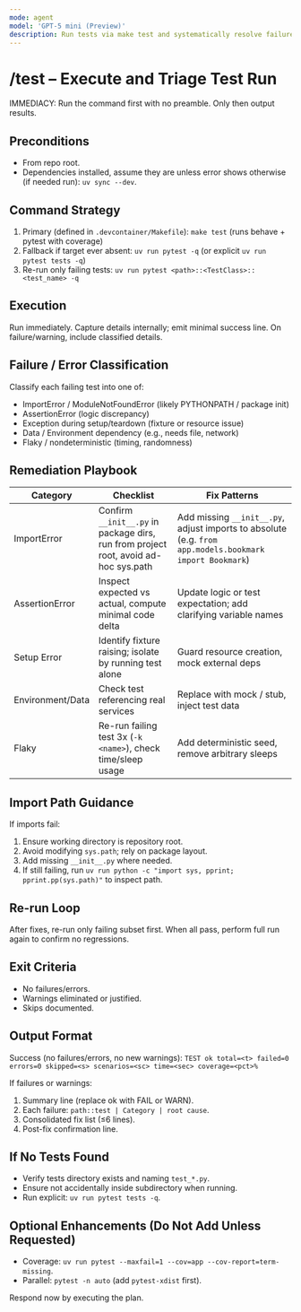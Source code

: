 ```yaml
---
mode: agent
model: 'GPT-5 mini (Preview)'
description: Run tests via make test and systematically resolve failures/import issues.
---
```


# /test – Execute and Triage Test Run

IMMEDIACY: Run the command first with no preamble. Only then output results.

## Preconditions
- From repo root.
- Dependencies installed, assume they are unless error shows otherwise (if needed run): `uv sync --dev`.

## Command Strategy
1. Primary (defined in `.devcontainer/Makefile`): `make test` (runs behave + pytest with coverage)
2. Fallback if target ever absent: `uv run pytest -q` (or explicit `uv run pytest tests -q`)
3. Re-run only failing tests: `uv run pytest <path>::<TestClass>::<test_name> -q`

## Execution
Run immediately. Capture details internally; emit minimal success line. On failure/warning, include classified details.

## Failure / Error Classification
Classify each failing test into one of:
- ImportError / ModuleNotFoundError (likely PYTHONPATH / package init)
- AssertionError (logic discrepancy)
- Exception during setup/teardown (fixture or resource issue)
- Data / Environment dependency (e.g., needs file, network)
- Flaky / nondeterministic (timing, randomness)

## Remediation Playbook
| Category | Checklist | Fix Patterns |
|----------|-----------|--------------|
| ImportError | Confirm `__init__.py` in package dirs, run from project root, avoid ad-hoc sys.path | Add missing `__init__.py`, adjust imports to absolute (e.g. `from app.models.bookmark import Bookmark`) |
| AssertionError | Inspect expected vs actual, compute minimal code delta | Update logic or test expectation; add clarifying variable names |
| Setup Error | Identify fixture raising; isolate by running test alone | Guard resource creation, mock external deps |
| Environment/Data | Check test referencing real services | Replace with mock / stub, inject test data |
| Flaky | Re-run failing test 3x (`-k <name>`), check time/sleep usage | Add deterministic seed, remove arbitrary sleeps |

## Import Path Guidance
If imports fail:
1. Ensure working directory is repository root.
2. Avoid modifying `sys.path`; rely on package layout.
3. Add missing `__init__.py` where needed.
4. If still failing, run `uv run python -c "import sys, pprint; pprint.pp(sys.path)"` to inspect path.

## Re-run Loop
After fixes, re-run only failing subset first. When all pass, perform full run again to confirm no regressions.

## Exit Criteria
- No failures/errors.
- Warnings eliminated or justified.
- Skips documented.

## Output Format
Success (no failures/errors, no new warnings):
`TEST ok total=<t> failed=0 errors=0 skipped=<s> scenarios=<sc> time=<sec> coverage=<pct>%`

If failures or warnings:
1. Summary line (replace ok with FAIL or WARN).
2. Each failure: `path::test | Category | root cause`.
3. Consolidated fix list (≤6 lines).
4. Post-fix confirmation line.

## If No Tests Found
- Verify tests directory exists and naming `test_*.py`.
- Ensure not accidentally inside subdirectory when running.
- Run explicit: `uv run pytest tests -q`.

## Optional Enhancements (Do Not Add Unless Requested)
- Coverage: `uv run pytest --maxfail=1 --cov=app --cov-report=term-missing`.
- Parallel: `pytest -n auto` (add `pytest-xdist` first).

Respond now by executing the plan.
